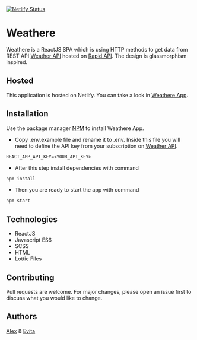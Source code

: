 [![Netlify Status](https://api.netlify.com/api/v1/badges/077b8f55-bc47-4294-9665-1b67baf77674/deploy-status)](https://app.netlify.com/sites/weathere-app/deploys)

# Weathere

Weathere is a ReactJS SPA which is using HTTP methods to get data from REST API [Weather API](https://rapidapi.com/weatherapi/api/weatherapi-com/) hosted on [Rapid API](https://rapidapi.com/hub). The design is glassmorphism inspired.

## Hosted

This application is hosted on Netlify. You can take a look in [Weathere App](https://weathere-app.netlify.app/).

## Installation

Use the package manager [NPM](https://www.npmjs.com/) to install Weathere App.

- Copy .env.example file and rename it to .env. Inside this file you will need to define the API key from your subscription on [Weather API](https://rapidapi.com/weatherapi/api/weatherapi-com/).

```
REACT_APP_API_KEY=<YOUR_API_KEY>
```

- After this step install dependencies with command

```bash
npm install
```

- Then you are ready to start the app with command

```bash
npm start
```

## Technologies

- ReactJS
- Javascript ES6
- SCSS
- HTML
- Lottie Files

## Contributing

Pull requests are welcome. For major changes, please open an issue first to discuss what you would like to change.

## Authors

[Alex](https://github.com/Ntelikatos) & [Evita](https://github.com/Evita-M)
